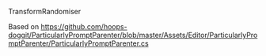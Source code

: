 TransformRandomiser

Based on https://github.com/hoops-doggit/ParticularlyPromptParenter/blob/master/Assets/Editor/ParticularlyPromptParenter/ParticularlyPromptParenter.cs
